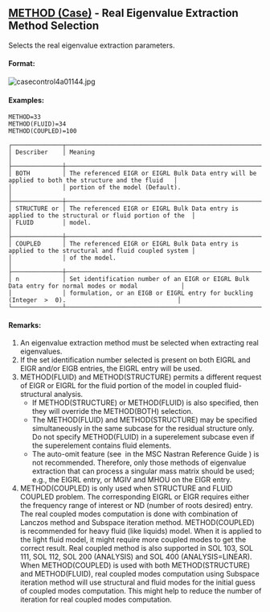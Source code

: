 ## [METHOD (Case)](https://nexus.hexagon.com/documentationcenter/bundle/MSC_Nastran_2022.4/page/Nastran_Combined_Book/qrg/casecontrol4a/TOC.METHOD.Case.xhtml) - Real Eigenvalue Extraction Method Selection

Selects the real eigenvalue extraction parameters.

#### Format:

![casecontrol4a01144.jpg](https://help-be.hexagonmi.com/bundle/MSC_Nastran_2022.4/page/Nastran_Combined_Book/qrg/casecontrol4a/../../../assets/casecontrol4a01144.jpg?_LANG=enus)  

#### Examples:

```nastran
METHOD=33
METHOD(FLUID)=34
METHOD(COUPLED)=100
```

```text
┌──────────────┬────────────────────────────────────────────────────────────────────────────────────────────────────┐
│ Describer    │ Meaning                                                                                            │
├──────────────┼────────────────────────────────────────────────────────────────────────────────────────────────────┤
│ BOTH         │ The referenced EIGR or EIGRL Bulk Data entry will be applied to both the structure and the fluid   │
│              │ portion of the model (Default).                                                                    │
├──────────────┼────────────────────────────────────────────────────────────────────────────────────────────────────┤
│ STRUCTURE or │ The referenced EIGR or EIGRL Bulk Data entry is applied to the structural or fluid portion of the  │
│ FLUID        │ model.                                                                                             │
├──────────────┼────────────────────────────────────────────────────────────────────────────────────────────────────┤
│ COUPLED      │ The referenced EIGR or EIGRL Bulk Data entry is applied to the structural and fluid coupled system │
│              │ of the model.                                                                                      │
├──────────────┼────────────────────────────────────────────────────────────────────────────────────────────────────┤
│ n            │ Set identification number of an EIGR or EIGRL Bulk Data entry for normal modes or modal            │
│              │ formulation, or an EIGB or EIGRL entry for buckling (Integer  >  0).                               │
└──────────────┴────────────────────────────────────────────────────────────────────────────────────────────────────┘
```

#### Remarks:

1. An eigenvalue extraction method must be selected when extracting real eigenvalues.
2. If the set identification number selected is present on both EIGRL and EIGR and/or EIGB entries, the EIGRL entry will be used.
3. METHOD(FLUID) and METHOD(STRUCTURE) permits a different request of EIGR or EIGRL for the fluid portion of the model in coupled fluid-structural analysis.
     - If METHOD(STRUCTURE) or METHOD(FLUID) is also specified, then they will override the METHOD(BOTH) selection.
     - The METHOD(FLUID) and METHOD(STRUCTURE) may be specified simultaneously in the same subcase for the residual structure only. Do not specify METHOD(FLUID) in a superelement subcase even if the superelement contains fluid elements.
     - The auto-omit feature (see   in the  MSC Nastran Reference Guide ) is not recommended. Therefore, only those methods of eigenvalue extraction that can process a singular mass matrix should be used; e.g., the EIGRL entry, or MGIV and MHOU on the EIGR entry.
4. METHOD(COUPLED) is only used when STRUCTURE and FLUID COUPLED problem. The corresponding EIGRL or EIGR requires either the frequency range of interest or ND (number of roots desired) entry. The real coupled modes computation is done with combination of Lanczos method and Subspace iteration method.
     METHOD(COUPLED) is recommended for heavy fluid (like liquids) model. When it is applied to the light fluid model, it might require more coupled modes to get the correct result. Real coupled method is also supported in SOL 103, SOL 111, SOL 112, SOL 200 (ANALYSIS) and SOL 400 (ANALYSIS=LINEAR). When METHOD(COUPLED) is used with both METHOD(STRUCTURE) and METHOD(FLUID), real coupled modes computation using Subspace iteration method will use structural and fluid modes for the initial guess of coupled modes computation. This might help to reduce the number of iteration for real coupled modes computation.
